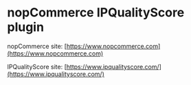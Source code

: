 ﻿nopCommerce IPQualityScore plugin
===========

nopCommerce site: [https://www.nopcommerce.com](https://www.nopcommerce.com)

IPQualityScore site: [https://www.ipqualityscore.com/](https://www.ipqualityscore.com/)
